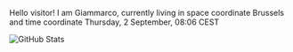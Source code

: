 Hello visitor! I am Giammarco, currently living in space coordinate Brussels and time coordinate Thursday, 2 September, 08:06 CEST

![GitHub Stats](https://github-readme-stats.vercel.app/api?username=grcasanova)

